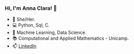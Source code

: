  ### Hi, I'm Anna Clara! 👋
 
- 👩 She/Her.
- 💻 Python, Sql, C.
- 🌱 Machine Learning, Data Science.
- 📚 Computational and Applied Mathematics - Unicamp.
- 📫 [LinkedIn](https://www.linkedin.com/in/annaclaraamancio)
